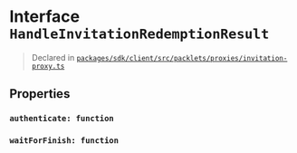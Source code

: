 # Interface `HandleInvitationRedemptionResult`
> Declared in [`packages/sdk/client/src/packlets/proxies/invitation-proxy.ts`]()


## Properties
### `authenticate: function`
### `waitForFinish: function`